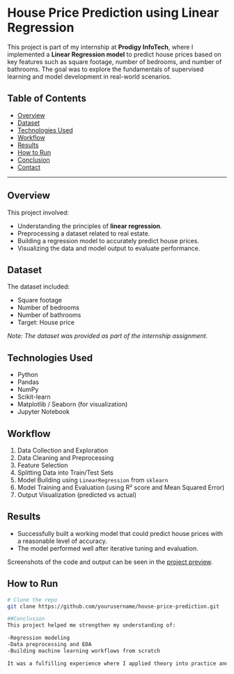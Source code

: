 #  House Price Prediction using Linear Regression

This project is part of my internship at **Prodigy InfoTech**, where I implemented a **Linear Regression model** to predict house prices based on key features such as square footage, number of bedrooms, and number of bathrooms. The goal was to explore the fundamentals of supervised learning and model development in real-world scenarios.

##  Table of Contents

- [Overview](#overview)
- [Dataset](#dataset)
- [Technologies Used](#technologies-used)
- [Workflow](#workflow)
- [Results](#results)
- [How to Run](#how-to-run)
- [Conclusion](#conclusion)
- [Contact](#contact)

---

##  Overview

This project involved:
- Understanding the principles of **linear regression**.
- Preprocessing a dataset related to real estate.
- Building a regression model to accurately predict house prices.
- Visualizing the data and model output to evaluate performance.

##  Dataset

The dataset included:
- Square footage
- Number of bedrooms
- Number of bathrooms
- Target: House price

*Note: The dataset was provided as part of the internship assignment.*

##  Technologies Used

- Python
- Pandas
- NumPy
- Scikit-learn
- Matplotlib / Seaborn (for visualization)
- Jupyter Notebook

##  Workflow

1. Data Collection and Exploration
2. Data Cleaning and Preprocessing
3. Feature Selection
4. Splitting Data into Train/Test Sets
5. Model Building using `LinearRegression` from `sklearn`
6. Model Training and Evaluation (using R² score and Mean Squared Error)
7. Output Visualization (predicted vs actual)

##  Results

- Successfully built a working model that could predict house prices with a reasonable level of accuracy.
- The model performed well after iterative tuning and evaluation.

Screenshots of the code and output can be seen in the [project preview](#).

##  How to Run

```bash
# Clone the repo
git clone https://github.com/yourusername/house-price-prediction.git

##Conclusion
This project helped me strengthen my understanding of:

-Regression modeling
-Data preprocessing and EDA
-Building machine learning workflows from scratch

It was a fulfilling experience where I applied theory into practice and improved my ML skills.
